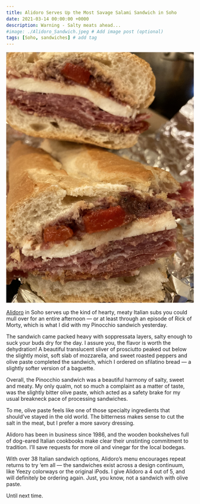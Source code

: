 ```yaml
---
title: Alidoro Serves Up the Most Savage Salami Sandwich in Soho
date: 2021-03-14 00:00:00 +0000
description: Warning - Salty meats ahead...
#image: ./Alidoro_Sandwich.jpeg # Add image post (optional)
tags: [Soho, sandwiches] # add tag
---
```

![Alidoro](./Alidoro_Sandwich.jpeg)

<a href='https://www.alidoronyc.com/' target='blank'>Alidoro</a> in Soho serves up the kind of hearty, meaty Italian subs you could mull over for an entire afternoon — or at least through an episode of Rick of Morty, which is what I did with my Pinocchio sandwich yesterday.

The sandwich came packed heavy with soppressata layers, salty enough to suck your buds dry for the day. I assure you, the flavor is worth the dehydration! A beautiful translucent sliver of prosciutto peaked out below the slightly moist, soft slab of mozzarella, and sweet roasted peppers and olive paste completed the sandwich, which I ordered on sfilatino bread — a slightly softer version of a baguette.

Overall, the Pinocchio sandwich was a beautiful harmony of salty, sweet and meaty. My only qualm, not so much a complaint as a matter of taste, was the slightly bitter olive paste, which acted as a safety brake for my usual breakneck pace of processing sandwiches.

To me, olive paste feels like one of those specialty ingredients that should’ve stayed in the old world. The bitterness makes sense to cut the salt in the meat, but I prefer a more savory dressing.

Alidoro has been in business since 1986, and the wooden bookshelves full of dog-eared Italian cookbooks make clear their unstinting commitment to tradition. I’ll save requests for more oil and vinegar for the local bodegas.

With over 38 Italian sandwich options, Alidoro’s menu encourages repeat returns to try ‘em all — the sandwiches exist across a design continuum, like Yeezy colorways or the original iPods. I give Alidoro a 4 out of 5, and will definitely be ordering again. Just, you know, not a sandwich with olive paste.

Until next time.